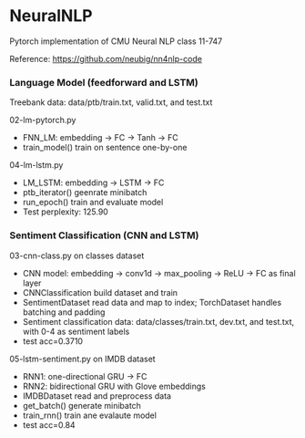 # NeuralNLP

Pytorch implementation of CMU Neural NLP class 11-747 

Reference: https://github.com/neubig/nn4nlp-code

### Language Model (feedforward and LSTM)

Treebank data: data/ptb/train.txt, valid.txt, and test.txt

02-lm-pytorch.py
- FNN_LM: embedding -> FC -> Tanh -> FC
- train_model() train on sentence one-by-one

04-lm-lstm.py
- LM_LSTM: embedding -> LSTM -> FC
- ptb_iterator() geenrate minibatch
- run_epoch() train and evaluate model
- Test perplexity: 125.90


### Sentiment Classification (CNN and LSTM)

03-cnn-class.py on classes dataset
- CNN model: embedding -> conv1d -> max_pooling -> ReLU -> FC as final layer
- CNNClassification build dataset and train
- SentimentDataset read data and map to index; TorchDataset handles batching and padding
- Sentiment classification data: data/classes/train.txt, dev.txt, and test.txt, with 0-4 as sentiment labels
- test acc=0.3710

05-lstm-sentiment.py on IMDB dataset
- RNN1: one-directional GRU -> FC
- RNN2: bidirectional GRU with Glove embeddings
- IMDBDataset read and preprocess data
- get_batch() generate minibatch
- train_rnn() train ane evalaute model
- test acc=0.84

